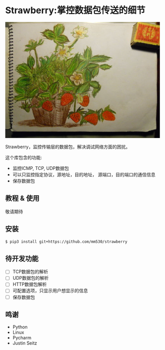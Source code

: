 # Strawberry:掌控数据包传送的细节
![](https://github.com/mm530/strawberry/raw/master/logo.jpg)

Strawberry，监控传输层的数据包，解决调试网络方面的困扰。

这个库包含的功能:
* 监控ICMP, TCP, UDP数据包
* 可以只监控指定协议，源地址，目的地址， 源端口，目的端口的通信信息
* 保存数据包

## 教程 & 使用
敬请期待

## 安装
```bash
$ pip3 install git+https://github.com/mm530/strawberry
```

## 待开发功能
- [ ] TCP数据包的解析
- [ ] UDP数据包的解析
- [ ] HTTP数据包解析
- [ ] 可配置选项，只显示用户想显示的信息
- [ ] 保存数据包

## 鸣谢
* Python
* Linux
* Pycharm
* Justin Seitz